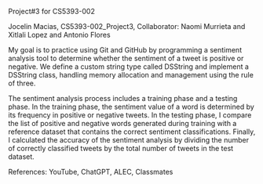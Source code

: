 Project#3 for CS5393-002

Jocelin Macias, CS5393-002_Project3, Collaborator: Naomi Murrieta and Xitlali Lopez and Antonio Flores

My goal is to practice using Git and GitHub by programming a sentiment analysis tool to determine whether the sentiment of a tweet is positive or negative. We define a custom string type called DSString and implement a DSString class, handling memory allocation and management using the rule of three.

The sentiment analysis process includes a training phase and a testing phase. In the training phase, the sentiment value of a word is determined by its frequency in positive or negative tweets. In the testing phase, I compare the list of positive and negative words generated during training with a reference dataset that contains the correct sentiment classifications. Finally, I calculated the accuracy of the sentiment analysis by dividing the number of correctly classified tweets by the total number of tweets in the test dataset.

References: YouTube, ChatGPT, ALEC, Classmates 
